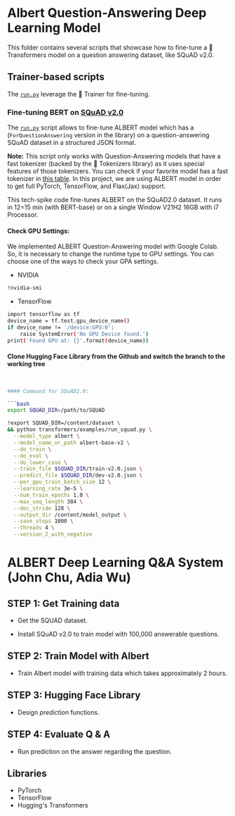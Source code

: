 <!---
Albert Question-Answering Deep Learning Model (John Chu, Adia Wu)
-->

# Albert Question-Answering Deep Learning Model

This folder contains several scripts that showcase how to fine-tune a 🤗 Transformers model on a question answering dataset,
like SQuAD v2.0.

## Trainer-based scripts

The [`run.py`](https://github.com/JuheonChu/Natural-Language-Processing/tree/main/projects/albert%20Q%26A) leverage the 🤗 Trainer for fine-tuning.

### Fine-tuning BERT on [SQuAD v2.0](https://rajpurkar.github.io/SQuAD-explorer/)

The [`run.py`]( https://github.com/JuheonChu/Natural-Language-Processing/tree/main/projects/albert%20Q%26A) script
allows to fine-tune ALBERT model which has a (`ForQuestionAnswering` version in the library) on a question-answering SQuAD dataset in a structured JSON format. 

**Note:** This script only works with Question-Answering models that have a fast tokenizer (backed by the 🤗 Tokenizers library) as it
uses special features of those tokenizers. You can check if your favorite model has a fast tokenizer in
[this table](https://huggingface.co/transformers/index.html#supported-frameworks). In this project, we are using ALBERT model in order to get full PyTorch, TensorFlow, and Flax(Jax) support.

This tech-spike code fine-tunes ALBERT on the SQuAD2.0 dataset. It runs in 12=15 min (with BERT-base) or on a single Window V21H2 16GB with i7 Processor. 

#### Check GPU Settings:

We implemented ALBERT Question-Answering model with Google Colab. So, it is necessary to change the runtime type to GPU settings.
You can choose one of the ways to check your GPA settings.

  - NVIDIA
  ```bash
  !nvidia-smi
  ```
  
  - TensorFlow
  ```bash
  import tensorflow as tf
  device_name = tf.test.gpu_device_name()
  if device_name != '/device:GPU:0':
      raise SystemError('No GPU Device found.')
  print('Found GPU at: {}'.format(device_name))
  ```

#### Clone Hugging Face Library from the Github and switch the branch to the working tree

```bash


#### Command for SQuAD2.0:

```bash
export SQUAD_DIR=/path/to/SQUAD

!export SQUAD_DIR=/content/dataset \
&& python transformers/examples/run_squad.py \
  --model_type albert \
  --model_name_or_path albert-base-v2 \
  --do_train \
  --do_eval \
  --do_lower_case \
  --train_file $SQUAD_DIR/train-v2.0.json \
  --predict_file $SQUAD_DIR/dev-v2.0.json \
  --per_gpu_train_batch_size 12 \
  --learning_rate 3e-5 \
  --num_train_epochs 1.0 \
  --max_seq_length 384 \
  --doc_stride 128 \
  --output_dir /content/model_output \
  --save_steps 1000 \
  --threads 4 \
  --version_2_with_negative 
```















# ALBERT Deep Learning Q&A System (John Chu, Adia Wu)

## STEP 1: Get Training data
- Get the SQUAD dataset.
* Install SQuAD v2.0 to train model with 100,000 answerable questions.

## STEP 2: Train Model with Albert
- Train Albert model with training data which takes approximately 2 hours.

## STEP 3: Hugging Face Library
- Design *prediction* functions.

## STEP 4: Evaluate Q & A
  - Run prediction on the answer regarding the question.

## Libraries
  - PyTorch
  - TensorFlow
  - Hugging's Transformers
